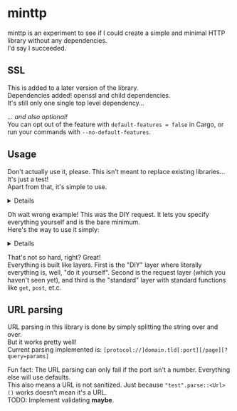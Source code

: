 # minttp

minttp is an experiment to see if I could create a simple and minimal HTTP library without any dependencies.  
I'd say I succeeded.


## SSL

This is added to a later version of the library.  
Dependencies added! openssl and child dependencies.  
It's still only one single top level dependency...

*... and also optional!*  
You can opt out of the feature with `default-features = false` in Cargo, or run your commands with `--no-default-features`.

## Usage

Don't actually use it, please. This isn't meant to replace existing libraries... It's just a test!  
Apart from that, it's simple to use.  
<details>

```Rust
extern crate minttp;
use minttp::{DIYRequest, consts};
use minttp::response::Response;
use std::collections::HashMap;
use std::io::{BufReader, Read};

fn main() {
	let mut headers = HashMap::new();
	headers.insert("Host", "example.com");
	headers.insert("Connection", "close");

	let mut output = String::new();
	{
		let conn = minttp::diy_request(&DIYRequest {
			ssl: false,
			host: "example.com",
			port: 80,
			method: consts::GET,
			path: "/",
			http_version: "1.1",
			headers: &headers,
			body: None
		}).unwrap();
		let mut response = Response::new(BufReader::new(conn)).unwrap();
		println!("Status: {} ({})", response.status, response.description);
		response.body.read_to_string(&mut output).unwrap();
	}
	println!("-------------- DIY Reqest");
	println!("{}", output);
	println!("--------------");
}
```

</details>

Oh wait wrong example! This was the DIY request. It lets you specify everything yourself and is the bare minimum.  
Here's the way to use it simply:  
<details>

```Rust
extern crate minttp;
use std::io::Read;

fn main() {
	let url = "example.com".parse().unwrap();

	let mut output = String::new();
	{
		let mut response = minttp::get(url).unwrap();
		println!("Status: {} ({})", response.status, response.description);
		response.body.read_to_string(&mut output).unwrap();
	}

	println!("-------------- High-level standard request");
	println!("{}", output);
	println!("--------------");
}
```

</details>

That's not so hard, right? Great!  
Everything is built like layers. First is the "DIY" layer where literally everything is, well, "do it yourself".
Second is the request layer (which you haven't seen yet),
and third is the "standard" layer with standard functions like `get`, `post`, et.c.

## URL parsing

URL parsing in this library is done by simply splitting the string over and over.  
But it works pretty well!  
Current parsing implemented is: `[protocol://]domain.tld[:port][/page][?query=params]`

Fun fact: The URL parsing can only fail if the port isn't a number. Everything else will use defaults.  
This also means a URL is not sanitized. Just because `"test".parse::<Url>()` works doesn't mean it's a URL.  
TODO: Implement validating **maybe**.
